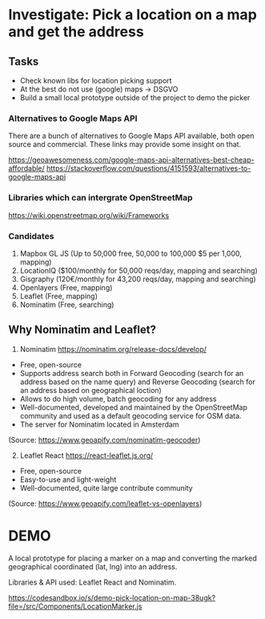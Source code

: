 # Investigate: Pick a location on a map and get the address
## Tasks
- Check known libs for location picking support
- At the best do not use (google) maps -> DSGVO
- Build a small local prototype outside of the project to demo the picker

### Alternatives to Google Maps API

There are a bunch of alternatives to Google Maps API available, both open source and commercial. These links may provide some insight on that.

https://geoawesomeness.com/google-maps-api-alternatives-best-cheap-affordable/
https://stackoverflow.com/questions/4151593/alternatives-to-google-maps-api

### Libraries which can intergrate OpenStreetMap

https://wiki.openstreetmap.org/wiki/Frameworks

### Candidates
1. Mapbox GL JS (Up to 50,000 free, 50,000 to 100,000 $5 per 1,000, mapping)
2. LocationIQ ($100/monthly for 50,000 reqs/day, mapping and searching)
3. Gisgraphy (120€/monthly for 43,200 reqs/day, mapping and searching)
4. Openlayers (Free, mapping)
5. Leaflet (Free, mapping)
6. Nominatim (Free, searching)

## Why Nominatim and Leaflet?

1. Nominatim https://nominatim.org/release-docs/develop/

- Free, open-source
- Supports address search both in Forward Geocoding (search for an address based on the name query) and Reverse Geocoding (search for an address based on geographical loction)
- Allows to do high volume, batch geocoding for any address
- Well-documented, developed and maintained by the OpenStreetMap community and used as a default geocoding service for OSM data.
- The server for Nominatim located in Amsterdam

(Source: https://www.geoapify.com/nominatim-geocoder)

2. Leaflet React https://react-leaflet.js.org/
- Free, open-source
- Easy-to-use and light-weight
- Well-documented, quite large contribute community

(Source: https://www.geoapify.com/leaflet-vs-openlayers)

# DEMO

A local prototype for placing a marker on a map and converting the marked geographical coordinated (lat, lng) into an address.

Libraries & API used: Leaflet React and Nominatim.

https://codesandbox.io/s/demo-pick-location-on-map-38ugk?file=/src/Components/LocationMarker.js